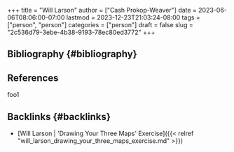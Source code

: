 +++
title = "Will Larson"
author = ["Cash Prokop-Weaver"]
date = 2023-06-06T08:06:00-07:00
lastmod = 2023-12-23T21:03:24-08:00
tags = ["person", "person"]
categories = ["person"]
draft = false
slug = "2c536d79-3ebe-4b38-9193-78ec80ed3772"
+++

## Bibliography {#bibliography}

## References

<style>.csl-entry{text-indent: -1.5em; margin-left: 1.5em;}</style><div class="csl-bib-body">
</div>

foo1


## Backlinks {#backlinks}

-   [Will Larson | 'Drawing Your Three Maps' Exercise]({{< relref "will_larson_drawing_your_three_maps_exercise.md" >}})
